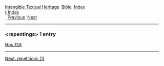 [Intangible Textual Heritage](../../index)  [Bible](../index) 
[Index](index)   
[r Index](_r_)  
  [Previous](c09378)  [Next](c09380) 

------------------------------------------------------------------------

### &lt;repentings&gt; 1 entry

[Hos 11:8](../kjv/hos011.htm#008)  

------------------------------------------------------------------------

[Next: repetitions (1)](c09380)
